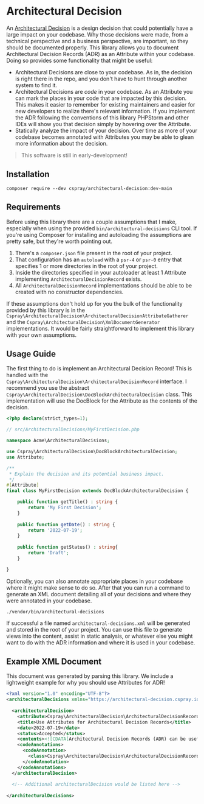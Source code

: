 # Architectural Decision

An [Architectural Decision](https://en.wikipedia.org/wiki/Architectural_decision) is a design decision that could potentially have a large impact on your codebase. Why those decisions were made, from a technical perspective and a business perspective, are important, so they should be documented properly. This library allows you to document Architectural Decision Records (ADR) as an Attribute within your codebase. Doing so provides some functionality that might be useful:

- Architectural Decisions are close to your codebase. As in, the decision is right there in the repo, and you don't have to hunt through another system to find it.
- Architectural Decisions are _code_ in your codebase. As an Attribute you can mark the places in your code that are impacted by this decision. This makes it easier to remember for existing maintainers and easier for new developers to realize there's relevant information. If you implement the ADR following the conventions of this library PHPStorm and other IDEs will show you that decision simply by hovering over the Attribute.
- Statically analyze the impact of your decision. Over time as more of your codebase becomes annotated with Attributes you may be able to glean more information about the decision.

> This software is still in early-development!

## Installation

```shell
composer require --dev cspray/architectural-decision:dev-main
```

## Requirements

Before using this library there are a couple assumptions that I make, especially when using the provided `bin/architectural-decisions` CLI tool. If you're using Composer for installing and autoloading the assumptions are pretty safe, but they're worth pointing out.

1. There's a `composer.json` file present in the root of your project.
2. That configuration has an `autoload` with a `psr-4` or `psr-0` entry that specifies 1 or more directories in the root of your project.
3. Inside the directories specified in your autoloader at least 1 Attribute implementing `ArchitecturalDecisionRecord` exists.
4. All `ArchitecturalDecisionRecord` implementations should be able to be created with no constructor dependencies.

If these assumptions don't hold up for you the bulk of the functionality provided by this library is in the `Cspray\ArchitecturalDecision\ArchitecturalDecisionAttributeGatherer` and the `Cspray\ArchitecturalDecision\XmlDocumentGenerator` implementations. It would be fairly straightforward to implement this library with your own assumptions.

## Usage Guide

The first thing to do is implement an Architectural Decision Record! This is handled with the `Cspray\ArchitecturalDecision\ArchitecturalDecisionRecord` interface. I recommend you use the abstract `Cspray\ArchitecturalDecision\DocBlockArchitecturalDecision` class. This implementation will use the DocBlock for the Attribute as the contents of the decision.

```php
<?php declare(strict_types=1);

// src/ArchitecturalDecisions/MyFirstDecision.php

namespace Acme\ArchitecturalDecisions;

use Cspray\ArchitecturalDecision\DocBlockArchitecturalDecision;
use Attribute;

/**
 * Explain the decision and its potential business impact. 
 */
#[Attribute]
final class MyFirstDecision extends DocBlockArchitecturalDecision {

    public function getTitle() : string {
        return 'My First Decision';
    }
    
    public function getDate() : string {
        return '2022-07-19';
    }
    
    public function getStatus() : string{
        return 'Draft';
    }

}
```

Optionally, you can also annotate appropriate places in your codebase where it might make sense to do so. After that you can run a command to generate an XML document detailing all of your decisions and where they were annotated in your codebase.

```shell
./vendor/bin/architectural-decisions
```

If successful a file named `architectural-decisions.xml` will be generated and stored in the root of your project. You can use this file to generate views into the content, assist in static analysis, or whatever else you might want to do with the ADR information and where it is used in your codebase.

## Example XML Document

This document was generated by parsing this library. We include a lightweight example for why you should use Attributes for ADR!

```xml
<?xml version="1.0" encoding="UTF-8"?>
<architecturalDecisions xmlns="https://architectural-decision.cspray.io/schema/architectural-decision.xsd">
  
  <architecturalDecision>
    <attribute>Cspray\ArchitecturalDecision\ArchitecturalDecisionRecords\UsingAttributesForArchitecturalDecisions</attribute>
    <title>Use Attributes for Architectural Decision Records</title>
    <date>2022-07-19</date>
    <status>Accepted</status>
    <contents><![CDATA[Architectural Decision Records (ADR) can be useful in determining why a piece of software is the way it is. While these type of documents can live anywhere, an Attribute in your codebase can be a good place to store this info. For more information, please check out the README in this repo or at https://github.com/cspray/architectural-decision]]></contents>
    <codeAnnotations>
      <codeAnnotation>
        <class>Cspray\ArchitecturalDecision\ArchitecturalDecisionRecord</class>
      </codeAnnotation>
    </codeAnnotations>
  </architecturalDecision>
  
  <!-- Additional architecturalDecision would be listed here -->
  
</architecturalDecisions>
```
